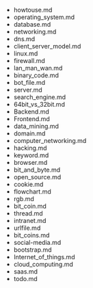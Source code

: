 - howtouse.md
- operating_system.md
- database.md
- networking.md
- dns.md
- client_server_model.md
- linux.md
- firewall.md
- lan_man_wan.md
- binary_code.md
- bot_file.md
- server.md
- search_engine.md
- 64bit_vs_32bit.md
- Backend.md
- Frontend.md
- data_mining.md
- domain.md
- computer_networking.md
- hacking.md
- keyword.md
- browser.md
- bit_and_byte.md
- open_source.md
- cookie.md
- flowchart.md
- rgb.md
- bit_coin.md
- thread.md
- intranet.md
- urlfile.md
- bit_coins.md
- social-media.md
- bootstrap.md
- Internet_of_things.md
- cloud_computing.md
- saas.md
- todo.md
